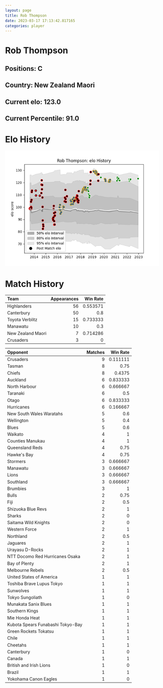 ```yaml
---  
layout: page  
title: Rob Thompson  
date: 2023-03-17 17:13:42.817165  
categories: player  
---
```

# Rob Thompson

## Positions: C

## Country: New Zealand Maori

## Current elo: 123.0

## Current Percentile: 91.0

# Elo History


![elo history](history_RobThompson.png)
# Match History


| Team              |   Appearances |   Win Rate |
|:------------------|--------------:|-----------:|
| Highlanders       |            56 |   0.553571 |
| Canterbury        |            50 |   0.8      |
| Toyota Verblitz   |            15 |   0.733333 |
| Manawatu          |            10 |   0.3      |
| New Zealand Maori |             7 |   0.714286 |
| Crusaders         |             3 |   0        |

| Opponent                          |   Matches |   Win Rate |
|:----------------------------------|----------:|-----------:|
| Crusaders                         |         9 |   0.111111 |
| Tasman                            |         8 |   0.75     |
| Chiefs                            |         8 |   0.4375   |
| Auckland                          |         6 |   0.833333 |
| North Harbour                     |         6 |   0.666667 |
| Taranaki                          |         6 |   0.5      |
| Otago                             |         6 |   0.833333 |
| Hurricanes                        |         6 |   0.166667 |
| New South Wales Waratahs          |         5 |   0.6      |
| Wellington                        |         5 |   0.4      |
| Blues                             |         5 |   0.6      |
| Waikato                           |         4 |   1        |
| Counties Manukau                  |         4 |   1        |
| Queensland Reds                   |         4 |   0.75     |
| Hawke's Bay                       |         4 |   0.75     |
| Stormers                          |         3 |   0.666667 |
| Manawatu                          |         3 |   0.666667 |
| Lions                             |         3 |   0.666667 |
| Southland                         |         3 |   0.666667 |
| Brumbies                          |         3 |   1        |
| Bulls                             |         2 |   0.75     |
| Fiji                              |         2 |   0.5      |
| Shizuoka Blue Revs                |         2 |   1        |
| Sharks                            |         2 |   0        |
| Saitama Wild Knights              |         2 |   0        |
| Western Force                     |         2 |   1        |
| Northland                         |         2 |   0.5      |
| Jaguares                          |         2 |   1        |
| Urayasu D-Rocks                   |         2 |   1        |
| NTT Docomo Red Hurricanes Osaka   |         2 |   1        |
| Bay of Plenty                     |         2 |   1        |
| Melbourne Rebels                  |         2 |   0.5      |
| United States of America          |         1 |   1        |
| Toshiba Brave Lupus Tokyo         |         1 |   1        |
| Sunwolves                         |         1 |   1        |
| Tokyo Sungoliath                  |         1 |   0        |
| Munakata Sanix Blues              |         1 |   1        |
| Southern Kings                    |         1 |   1        |
| Mie Honda Heat                    |         1 |   1        |
| Kubota Spears Funabashi Tokyo-Bay |         1 |   1        |
| Green Rockets Tokatsu             |         1 |   1        |
| Chile                             |         1 |   1        |
| Cheetahs                          |         1 |   1        |
| Canterbury                        |         1 |   0        |
| Canada                            |         1 |   1        |
| British and Irish Lions           |         1 |   0        |
| Brazil                            |         1 |   1        |
| Yokohama Canon Eagles             |         1 |   0        |
